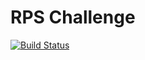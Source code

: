 # RPS Challenge
[![Build Status](https://travis-ci.org/tso402/rps-challenge.svg?branch=master)](https://travis-ci.org/tso402/rps-challenge)